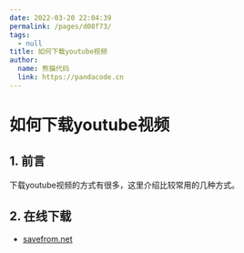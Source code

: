 ```yaml
---
date: 2022-03-20 22:04:39
permalink: /pages/d08f73/
tags: 
  - null
title: 如何下载youtube视频
author: 
  name: 熊猫代码
  link: https://pandacode.cn
---
```


# 如何下载youtube视频

## 1. 前言

下载youtube视频的方式有很多，这里介绍比较常用的几种方式。

## 2. 在线下载

- [savefrom.net](https://zh.savefrom.net/75/)
